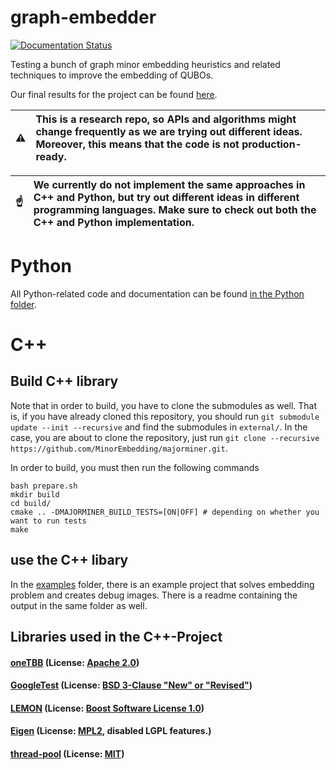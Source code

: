 # graph-embedder
[![Documentation Status](https://readthedocs.org/projects/majorminer/badge/?version=latest)](https://majorminer.readthedocs.io/en/latest/?badge=latest)


Testing a bunch of graph minor embedding heuristics and related techniques to improve the embedding of QUBOs.

Our final results for the project can be found [here](doc/Studienarbeit.pdf).



| :warning:    | This is a research repo, so APIs and algorithms might change frequently as we are trying out different ideas. Moreover, this means that the code is not production-ready. |
|---------------|:------------------------|

| :point_up:    | We currently do not implement the same approaches in C++ and Python, but try out different ideas in different programming languages. Make sure to check out both the C++ and Python implementation. |
|---------------|:------------------------|

# Python
All Python-related code and documentation can be found [in the Python folder](python/).

# C++
## Build C++ library
Note that in order to build, you have to clone the submodules as well. That is,
if you have already cloned this repository, you should run ```git submodule update --init --recursive``` and find the submodules in ```external/```.
In the case, you are about to clone the repository, just run ```git clone --recursive https://github.com/MinorEmbedding/majorminer.git```.

In order to build, you must then run the following commands
```
bash prepare.sh
mkdir build
cd build/
cmake .. -DMAJORMINER_BUILD_TESTS=[ON|OFF] # depending on whether you want to run tests
make
```

## use the C++ libary
In the [examples](examples/) folder, there is an example project that solves embedding problem and creates debug images.
There is a readme containing the output in the same folder as well.

## Libraries used in the C++-Project
#### [oneTBB](https://github.com/oneapi-src/oneTBB) (License: [Apache 2.0](https://choosealicense.com/licenses/apache-2.0/))
#### [GoogleTest](https://github.com/google/googletest) (License: [BSD 3-Clause "New" or "Revised"](https://choosealicense.com/licenses/bsd-3-clause/))
#### [LEMON](https://lemon.cs.elte.hu/trac/lemon) (License: [Boost Software License 1.0](https://choosealicense.com/licenses/bsl-1.0/))
#### [Eigen](https://eigen.tuxfamily.org/index.php?title=Main_Page) (License: [MPL2](https://choosealicense.com/licenses/mpl-2.0/), disabled LGPL features.)
#### [thread-pool](https://github.com/bshoshany/thread-pool) (License: [MIT](https://choosealicense.com/licenses/mit/))

